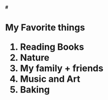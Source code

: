 **#<H1> My Favorite things**
  
1. Reading Books
2. Nature
4. My family + friends
5. Music and Art
6. Baking
